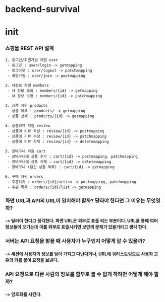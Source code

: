 # backend-survival
# init

### 쇼핑몰 REST API 설계
    1. 로그인/회원가입 자원 user
     - 로그인 : user/login -> getmapping
     - 로그아웃 : user/logout -> patchmapping
     - 회원가입 : user/join -> postmapping

    2. 내정보 자원 members
     - 내 정보 조회 : members/{id} -> getmapping
     - 내 정보 수정 : members/{id} -> patchmapping

    3. 상품 자원 products
     - 상품 목록 : products/ -> getmapping
     - 상품 상세 : products/{id} -> getmapping

    4. 상품리뷰 자원 review
     - 상품에 리뷰 작성 : review/{id} -> postmapping
     - 상품에 리뷰 수정 : review/{id} -> patchmapping
     - 상품에 리뷰 삭제 : review/{id} -> deletemapping

    5. 장바구니 자원 cart
     - 장바구니에 상품 추가 : cart/{id} -> postmapping, patchmapping
     - 장바구니에 상품 삭제 : cart/{id} -> deletemapping
     - 장바구니 (담긴 상품 목록) : cart/{id} -> getmapping

    6. 구매 자원 orders
     - 주문하기 : orders/{id}/action -> postmapping, patchmapping
     - 주문 목록 : orders/{id}/list -> getmapping




### 화면 URL과 API의 URL이 일치해야 할까? 달라야 한다면 그 이유는 무엇일까?
#### -> 달라야 한다고 생각한다. 화면 URL은 외부로 표출 되는 부분이다. URL을 통해 여러 정보들이 오가는데 이를 외부로 표출시키면 보안의 문제가 있을거라고 생각 한다.

### 서버는 API 요청을 받을 때 사용자가 누구인지 어떻게 알 수 있을까?
#### -> 세션에 사용자의 정보를 담아 가지고 다닌다거나, URL에 쿼리스트링으로 사용자 고유의 키를 붙여 요청을 보낸다.

### API 요청으로 다른 사람의 정보를 함부로 볼 수 없게 하려면 어떻게 해야 할까?
#### -> 암호화를 시킨다.
